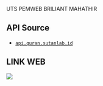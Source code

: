 UTS PEMWEB BRILIANT MAHATHIR

## API Source

- [`api.quran.sutanlab.id`](https://github.com/sutanlab/quran-api)

## LINK WEB

<a href="https://quranweb.netlify.app/">
  <img src="https://img.shields.io/badge/Qur'anWeb-Link%20Demo-blue.svg?style=popout"/>
</a>
